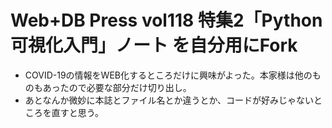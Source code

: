 # Web+DB Press vol118 特集2「Python可視化入門」ノート を自分用にFork
- COVID-19の情報をWEB化するところだけに興味がよった。本家様は他のものもあったので必要な部分だけ切り出し。
- あとなんか微妙に本誌とファイル名とか違うとか、コードが好みじゃないところを直すと思う。
